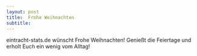 ```yaml
---
layout: post
title:  Frohe Weihnachten
subtitle:  
---
```


eintracht-stats.de wünscht Frohe Weihnachten! Genießt die Feiertage und erholt Euch ein wenig vom Alltag!


